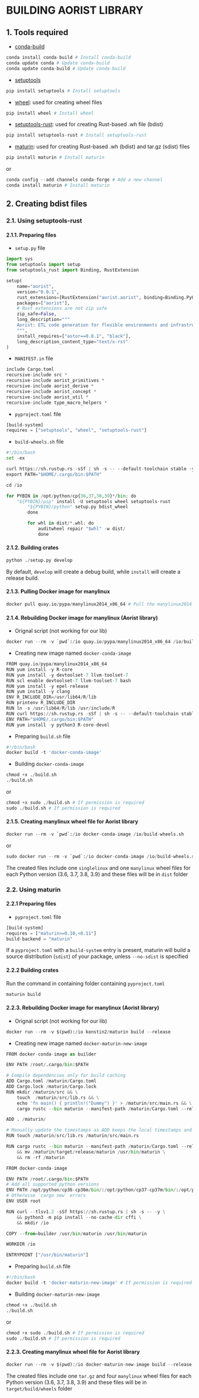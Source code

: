 # BUILDING AORIST LIBRARY
## 1. Tools required
- [conda-build](https://docs.conda.io/_/downloads/conda-build/en/latest/pdf/) 
```python
conda install conda-build # Install conda-build
conda update conda # Update conda-build
conda update conda-build # Update conda-build
```

- [setuptools](https://pypi.org/project/setuptools/) 
```python
pip install setuptools # Install setuptools
```

- [wheel](https://pypi.org/project/setuptools-rust/): used for creating wheel files
```python
pip install wheel # Install wheel
```

- [setuptools-rust](https://pypi.org/project/setuptools-rust/): used for creating Rust-based .wh file (bdist)
```python
pip install setuptools-rust # Install setuptools-rust
```
- [maturin](https://pypi.org/project/maturin/): used for creating Rust-based .wh (bdist) and tar.gz (sdist) files  
```python
pip install maturin # Install maturin
```
or

```python
conda config --add channels conda-forge # Add a new channel
conda install maturin # Install maturin
```

## 2. Creating bdist files 
### 2.1. Using setuptools-rust
#### 2.1.1. Preparing files
- `setup.py` file
```python
import sys
from setuptools import setup
from setuptools_rust import Binding, RustExtension

setup(
    name="aorist",
    version="0.0.1",
    rust_extensions=[RustExtension("aorist.aorist", binding=Binding.PyO3)],
    packages=["aorist"],
    # Rust extensions are not zip safe
    zip_safe=False,
    long_description="""
    Aorist: ETL code generation for flexible environments and infrastructure
    """,
    install_requires=["astor==0.8.1", "black"],
    long_description_content_type="text/x-rst"
)
```
- `MANIFEST.in` file
```python
include Cargo.toml
recursive-include src *
recursive-include aorist_primitives *
recursive-include aorist_derive *
recursive-include aorist_concept *
recursive-include aorist_util *
recursive-include type_macro_helpers *
```
- `pyproject.toml` file
```python
[build-system]
requires = ["setuptools", "wheel", "setuptools-rust"]
```
- `build-wheels.sh` file
```python
#!/bin/bash
set -ex

curl https://sh.rustup.rs -sSf | sh -s -- --default-toolchain stable -y
export PATH="$HOME/.cargo/bin:$PATH"

cd /io

for PYBIN in /opt/python/cp{36,37,38,39}*/bin; do
    "${PYBIN}/pip" install -U setuptools wheel setuptools-rust
        "${PYBIN}/python" setup.py bdist_wheel
        done

        for whl in dist/*.whl; do
            auditwheel repair "$whl" -w dist/
            done
```
#### 2.1.2. Building crates
```python
python ./setup.py develop
```
By default, `develop` will create a debug build, while `install` will create a release build.

#### 2.1.3. Pulling Docker image for manylinux
```python
docker pull quay.io/pypa/manylinux2014_x86_64 # Pull the manylinux2014 Docker image:
```

#### 2.1.4. Rebuilding Docker image for manylinux (Aorist library)
- Orignal script (not working for our lib)
```python
docker run --rm -v `pwd`:/io quay.io/pypa/manylinux2014_x86_64 /io/build-wheels.sh
```
- Creating new image named `docker-conda-image`
```Python
FROM quay.io/pypa/manylinux2014_x86_64
RUN yum install -y R-core
RUN yum install -y devtoolset-7 llvm-toolset-7
RUN scl enable devtoolset-7 llvm-toolset-7 bash
RUN yum install -y epel-release
RUN yum install -y clang
ENV R_INCLUDE_DIR=/usr/lib64/R/lib
RUN printenv R_INCLUDE_DIR
RUN ln -s /usr/lib64/R/lib /usr/include/R
RUN curl https://sh.rustup.rs -sSf | sh -s -- --default-toolchain stable -y
ENV PATH="$HOME/.cargo/bin:$PATH"
RUN yum install -y python3 R-core-devel
```
- Preparing `build.sh` file
```python
#!/bin/bash
docker build -t 'docker-conda-image'
```
- Building `docker-conda-image` 
```python
chmod +x ./build.sh
./build.sh
```
or
```python
chmod +x sudo ./build.sh # If permission is required
sudo ./build.sh # If permission is required
```
#### 2.1.5. Creating manylinux wheel file for Aorist library
```python
docker run --rm -v `pwd`:/io docker-conda-image /io/build-wheels.sh
```
or
```python
sudo docker run --rm -v `pwd`:/io docker-conda-image /io/build-wheels.sh # If permission is required
```
The created files include one `singlelinux` and one `manylinux` wheel files for each Python version (3.6, 3.7, 3.8, 3.9) and these files will be in `dist` folder

### 2.2. Using maturin
#### 2.2.1 Preparing files
- `pyproject.toml` file
```python
[build-system]
requires = ["maturin>=0.10,<0.11"]
build-backend = "maturin"
```
If a `pyproject.toml` with a `build-system` entry is present, maturin will build a source distribution (`sdist`) of your package, unless `--no-sdist` is specified

#### 2.2.2 Building crates
Run the command in containing folder containing `pyproject.toml`
```python
maturin build
```

#### 2.2.3. Rebuilding Docker image for manylinux (Aorist library)
- Orignal script (not working for our lib)
```python
docker run --rm -v $(pwd):/io konstin2/maturin build --release
```

- Creating new image named `docker-maturin-new-image`
```python
FROM docker-conda-image as builder

ENV PATH /root/.cargo/bin:$PATH

# Compile dependencies only for build caching
ADD Cargo.toml /maturin/Cargo.toml
ADD Cargo.lock /maturin/Cargo.lock
RUN mkdir /maturin/src && \
    touch  /maturin/src/lib.rs && \
    echo 'fn main() { println!("Dummy") }' > /maturin/src/main.rs && \
    cargo rustc --bin maturin --manifest-path /maturin/Cargo.toml --release -- -C link-arg=-s

ADD . /maturin/

# Manually update the timestamps as ADD keeps the local timestamps and cargo would then believe the cache is fresh
RUN touch /maturin/src/lib.rs /maturin/src/main.rs

RUN cargo rustc --bin maturin --manifest-path /maturin/Cargo.toml --release -- -C link-arg=-s \
    && mv /maturin/target/release/maturin /usr/bin/maturin \
    && rm -rf /maturin

FROM docker-conda-image

ENV PATH /root/.cargo/bin:$PATH
# Add all supported python versions
ENV PATH /opt/python/cp36-cp36m/bin/:/opt/python/cp37-cp37m/bin/:/opt/python/cp38-cp38/bin/:/opt/python/cp39-cp39/bin/:$PATH
# Otherwise `cargo new` errors
ENV USER root

RUN curl --tlsv1.2 -sSf https://sh.rustup.rs | sh -s -- -y \
    && python3 -m pip install --no-cache-dir cffi \
    && mkdir /io

COPY --from=builder /usr/bin/maturin /usr/bin/maturin

WORKDIR /io

ENTRYPOINT ["/usr/bin/maturin"]
```
- Preparing `build.sh` file
```python
#!/bin/bash
docker build -t 'docker-maturin-new-image' # If permission is required
```
- Building `docker-maturin-new-image` 
```python
chmod +x ./build.sh
./build.sh
```
or
```python
chmod +x sudo ./build.sh # If permission is required
sudo ./build.sh # If permission is required
```

#### 2.2.3. Creating manylinux wheel file for Aorist library
```python
docker run --rm -v $(pwd):/io docker-maturin-new-image build --release  # or other maturin arguments
```
The created files include one `tar.gz`  and four `manylinux` wheel files for each Python version (3.6, 3.7, 3.8, 3.9) and these files will be in `target/build/wheels` folder

